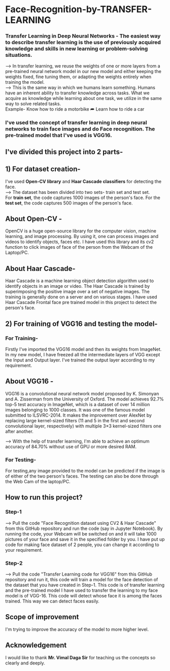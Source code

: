 # Face-Recognition-by-TRANSFER-LEARNING
### Transfer Learning in Deep Neural Networks - The easiest way to describe transfer learning is the use of previously acquired knowledge and skills in new learning or problem-solving situations.     
--> In transfer learning, we reuse the weights of one or more layers from a pre-trained neural network model in our new model and either keeping the weights fixed, fine tuning them, or adapting the weights entirely when training the model.     
--> This is the same way in which we humans learn something. Humans have an inherent ability to transfer knowledge across tasks. What we acquire as knowledge while learning about one task, we utilize in the same way to solve related tasks.     
Example- Know how to ride a motorbike ⮫ Learn how to ride a car       
### I've used the concept of transfer learning in deep neural networks to train face images and do Face recognition. The pre-trained model that I've used is VGG16.   

## I've divided this project into 2 parts-    
## 1) **For dataset creation**- 
I've used **Open-CV library** and **Haar Cascade classifiers** for detecting the face.     
--> The dataset has been divided into two sets- train set and test set.      
For **train set**, the code captures 1000 images of the person's face. For the **test set**, the code captures 500 images of the person's face.   
## About Open-CV -    
OpenCV is a huge open-source library for the computer vision, machine learning, and image processing. By using it, one can process images and videos to identify objects, faces etc. I have used this library and its cv2 function to click images of face of the person from the Webcam of the Laptop/PC.
## About Haar Cascade-
Haar Cascade is a machine learning object detection algorithm used to identify objects in an image or video. The Haar Cascade is trained by superimposing the positive image over a set of negative images. The training is generally done on a server and on various stages. I have used Haar Cascade Frontal face pre trained model in this project to detect the person's face.

## 2) **For training of VGG16 and testing the model**- 
### For Training-
Firstly I've imported the VGG16 model and then its weights from ImageNet. In my new model, I have freezed all the intermediate layers of VGG except the Input and Output layer. I've trained the output layer according to my requirement.       
## About VGG16 - 
VGG16 is a convolutional neural network model proposed by K. Simonyan and A. Zisserman from the University of Oxford. The model achieves 92.7% top-5 test accuracy in ImageNet, which is a dataset of over 14 million images belonging to 1000 classes. It was one of the famous model submitted to ILSVRC-2014. It makes the improvement over AlexNet by replacing large kernel-sized filters (11 and 5 in the first and second convolutional layer, respectively) with multiple 3×3 kernel-sized filters one after another.

--> With the help of transfer learning, I'm able to achieve an optimum accuracy of 84.70% without use of GPU or more desired RAM.
### For Testing-
For testing,any image provided to the model can be predicted if the image is of either of the two person's faces. The testing can also be done through the Web Cam of the laptop/PC. 

## How to run this project?   
### Step-1    
--> Pull the code "Face Recognition dataset using CV2 & Haar Cascade" from this GitHub repository and run the code (say in Jupyter Notebook). By running the code, your Webcam will be switched on and it will take 1000 pictures of your face and save it in the specified folder by you. I have put up code for making face dataset of 2 people, you can change it according to your requirement.
### Step-2
--> Pull the code "Transfer Learning code for VGG16" from this GitHub repository and run it, this code will train a model for the face detection of the dataset that you have created in Step-1. This code is of transfer learning and the pre-trained model I have used to transfer the learning to my face model is of VGG-16. This code will detect whose face it is among the faces trained. This way we can detect faces easily.

## Scope of improvement
I'm trying to improve the accuracy of the model to more higher level.

## Acknowledgement
I would like to thank **Mr. Vimal Daga Sir** for teaching us the concepts so clearly and deeply.


